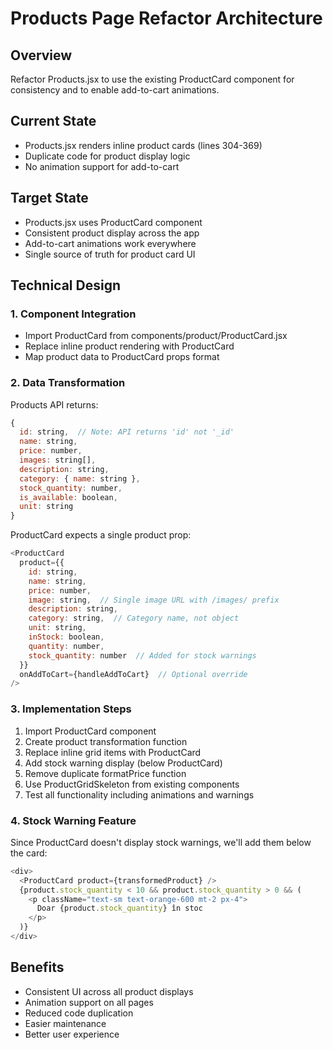 # Products Page Refactor Architecture

## Overview
Refactor Products.jsx to use the existing ProductCard component for consistency and to enable add-to-cart animations.

## Current State
- Products.jsx renders inline product cards (lines 304-369)
- Duplicate code for product display logic
- No animation support for add-to-cart

## Target State
- Products.jsx uses ProductCard component
- Consistent product display across the app
- Add-to-cart animations work everywhere
- Single source of truth for product card UI

## Technical Design

### 1. Component Integration
- Import ProductCard from components/product/ProductCard.jsx
- Replace inline product rendering with ProductCard
- Map product data to ProductCard props format

### 2. Data Transformation
Products API returns:
```javascript
{
  id: string,  // Note: API returns 'id' not '_id'
  name: string,
  price: number,
  images: string[],
  description: string,
  category: { name: string },
  stock_quantity: number,
  is_available: boolean,
  unit: string
}
```

ProductCard expects a single product prop:
```javascript
<ProductCard 
  product={{
    id: string,
    name: string,
    price: number,
    image: string,  // Single image URL with /images/ prefix
    description: string,
    category: string,  // Category name, not object
    unit: string,
    inStock: boolean,
    quantity: number,
    stock_quantity: number  // Added for stock warnings
  }}
  onAddToCart={handleAddToCart}  // Optional override
/>
```

### 3. Implementation Steps
1. Import ProductCard component
2. Create product transformation function
3. Replace inline grid items with ProductCard
4. Add stock warning display (below ProductCard)
5. Remove duplicate formatPrice function
6. Use ProductGridSkeleton from existing components
7. Test all functionality including animations and warnings

### 4. Stock Warning Feature
Since ProductCard doesn't display stock warnings, we'll add them below the card:
```javascript
<div>
  <ProductCard product={transformedProduct} />
  {product.stock_quantity < 10 && product.stock_quantity > 0 && (
    <p className="text-sm text-orange-600 mt-2 px-4">
      Doar {product.stock_quantity} în stoc
    </p>
  )}
</div>
```

## Benefits
- Consistent UI across all product displays
- Animation support on all pages
- Reduced code duplication
- Easier maintenance
- Better user experience
